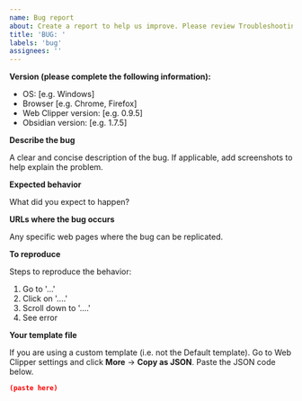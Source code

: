 ```yaml
---
name: Bug report
about: Create a report to help us improve. Please review Troubleshooting steps before you submit a bug.
title: 'BUG: '
labels: 'bug'
assignees: ''
---
```


**Version (please complete the following information):**

- OS: [e.g. Windows]
- Browser [e.g. Chrome, Firefox]
- Web Clipper version: [e.g. 0.9.5]
- Obsidian version: [e.g. 1.7.5]

**Describe the bug**

A clear and concise description of the bug. If applicable, add screenshots to help explain the problem.

**Expected behavior**

What did you expect to happen?

**URLs where the bug occurs**

Any specific web pages where the bug can be replicated.

**To reproduce**

Steps to reproduce the behavior:
1. Go to '...'
2. Click on '....'
3. Scroll down to '....'
4. See error

**Your template file**

If you are using a custom template (i.e. not the Default template). Go to Web Clipper settings and click **More** → **Copy as JSON**. Paste the JSON code below.

```json
(paste here)
```
